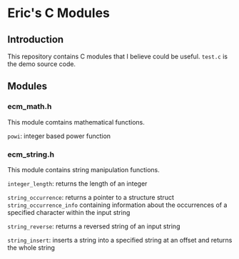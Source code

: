 # Eric's C Modules

## Introduction

This repository contains C modules that I believe could be useful. `test.c` is the demo source code.

## Modules

### ecm_math.h

This module comtains mathematical functions.

`powi`: integer based power function

### ecm_string.h

This module contains string manipulation functions.

`integer_length`: returns the length of an integer

`string_occurrence`: returns a pointer to a structure struct `string_occurrence_info` containing information about the occurrences of a specified character within the input string

`string_reverse`: returns a reversed string of an input string

`string_insert`: inserts a string into a specified string at an offset and returns the whole string
